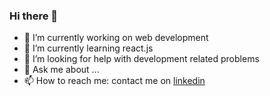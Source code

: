### Hi there 👋

- 🔭 I’m currently working on web development 
- 🌱 I’m currently learning react.js
- 🤔 I’m looking for help with development related problems
- 💬 Ask me about ...
- 📫 How to reach me: contact me on [linkedin](https://www.linkedin.com/in/loki5654/)
